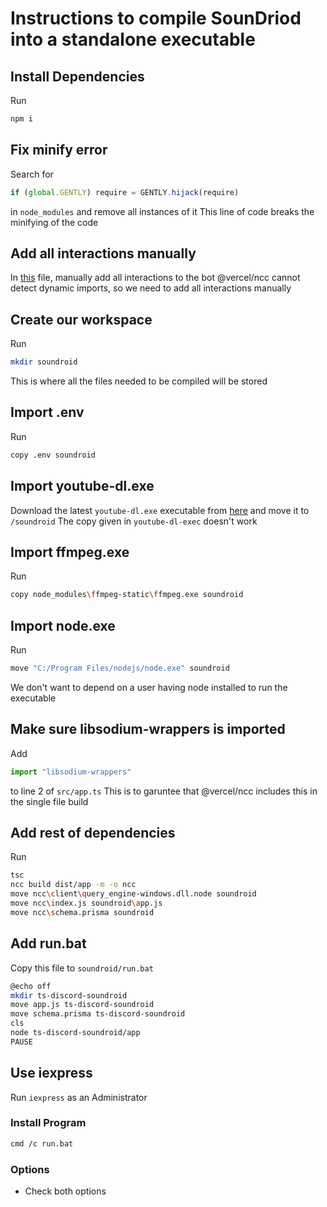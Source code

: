 # Instructions to compile SounDriod into a standalone executable

## Install Dependencies

Run

```bash
npm i
```

## Fix minify error

Search for

```ts
if (global.GENTLY) require = GENTLY.hijack(require)
```

in `node_modules` and remove all instances of it
This line of code breaks the minifying of the code

## Add all interactions manually

In [this](./node_modules/nova-bot/dist/utils/FilesSetupHelper.js) file, manually add all interactions to the bot
@vercel/ncc cannot detect dynamic imports, so we need to add all interactions manually

## Create our workspace

Run

```bash
mkdir soundroid
```

This is where all the files needed to be compiled will be stored

## Import .env

Run

```bash
copy .env soundroid
```

## Import youtube-dl.exe

Download the latest `youtube-dl.exe` executable from [here](https://github.com/ytdl-org/youtube-dl/releases/) and move it to `/soundroid`
The copy given in `youtube-dl-exec` doesn't work

## Import ffmpeg.exe

Run

```bash
copy node_modules\ffmpeg-static\ffmpeg.exe soundroid
```

## Import node.exe

Run

```bash
move "C:/Program Files/nodejs/node.exe" soundroid
```

We don't want to depend on a user having node installed to run the executable

## Make sure libsodium-wrappers is imported

Add

```ts
import "libsodium-wrappers"
```

to line 2 of `src/app.ts`
This is to garuntee that @vercel/ncc includes this in the single file build

## Add rest of dependencies

Run

```bash
tsc
ncc build dist/app -m -o ncc
move ncc\client\query_engine-windows.dll.node soundroid
move ncc\index.js soundroid\app.js
move ncc\schema.prisma soundroid
```

## Add run.bat

Copy this file to `soundroid/run.bat`

```bash
@echo off
mkdir ts-discord-soundroid
move app.js ts-discord-soundroid
move schema.prisma ts-discord-soundroid
cls
node ts-discord-soundroid/app
PAUSE
```

## Use iexpress

Run `iexpress` as an Administrator

### Install Program

```bash
cmd /c run.bat
```

### Options

-   Check both options
